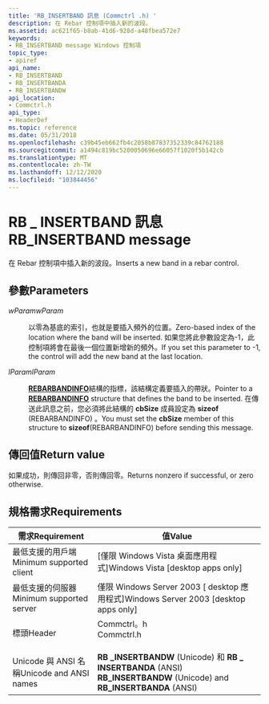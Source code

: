 ```yaml
---
title: 'RB_INSERTBAND 訊息 (Commctrl .h) '
description: 在 Rebar 控制項中插入新的波段。
ms.assetid: ac621f65-b8ab-41d6-928d-a48fbea572e7
keywords:
- RB_INSERTBAND message Windows 控制項
topic_type:
- apiref
api_name:
- RB_INSERTBAND
- RB_INSERTBANDA
- RB_INSERTBANDW
api_location:
- Commctrl.h
api_type:
- HeaderDef
ms.topic: reference
ms.date: 05/31/2018
ms.openlocfilehash: c39b45eb662fb4c2058b87837352339c84762188
ms.sourcegitcommit: a1494c819bc5200050696e66057f1020f5b142cb
ms.translationtype: MT
ms.contentlocale: zh-TW
ms.lasthandoff: 12/12/2020
ms.locfileid: "103844456"
---
```

# <a name="rb_insertband-message"></a><span data-ttu-id="e18ba-104">RB \_ INSERTBAND 訊息</span><span class="sxs-lookup"><span data-stu-id="e18ba-104">RB\_INSERTBAND message</span></span>

<span data-ttu-id="e18ba-105">在 Rebar 控制項中插入新的波段。</span><span class="sxs-lookup"><span data-stu-id="e18ba-105">Inserts a new band in a rebar control.</span></span>

## <a name="parameters"></a><span data-ttu-id="e18ba-106">參數</span><span class="sxs-lookup"><span data-stu-id="e18ba-106">Parameters</span></span>

<dl> <dt>

<span data-ttu-id="e18ba-107">*wParam*</span><span class="sxs-lookup"><span data-stu-id="e18ba-107">*wParam*</span></span> 
</dt> <dd>

<span data-ttu-id="e18ba-108">以零為基底的索引，也就是要插入頻外的位置。</span><span class="sxs-lookup"><span data-stu-id="e18ba-108">Zero-based index of the location where the band will be inserted.</span></span> <span data-ttu-id="e18ba-109">如果您將此參數設定為-1，此控制項將會在最後一個位置新增新的頻外。</span><span class="sxs-lookup"><span data-stu-id="e18ba-109">If you set this parameter to -1, the control will add the new band at the last location.</span></span>

</dd> <dt>

<span data-ttu-id="e18ba-110">*lParam*</span><span class="sxs-lookup"><span data-stu-id="e18ba-110">*lParam*</span></span> 
</dt> <dd>

<span data-ttu-id="e18ba-111">[**REBARBANDINFO**](/windows/win32/api/commctrl/ns-commctrl-rebarbandinfoa)結構的指標，該結構定義要插入的帶狀。</span><span class="sxs-lookup"><span data-stu-id="e18ba-111">Pointer to a [**REBARBANDINFO**](/windows/win32/api/commctrl/ns-commctrl-rebarbandinfoa) structure that defines the band to be inserted.</span></span> <span data-ttu-id="e18ba-112">在傳送此訊息之前，您必須將此結構的 **cbSize** 成員設定為 **sizeof** (REBARBANDINFO) 。</span><span class="sxs-lookup"><span data-stu-id="e18ba-112">You must set the **cbSize** member of this structure to **sizeof**(REBARBANDINFO) before sending this message.</span></span>

</dd> </dl>

## <a name="return-value"></a><span data-ttu-id="e18ba-113">傳回值</span><span class="sxs-lookup"><span data-stu-id="e18ba-113">Return value</span></span>

<span data-ttu-id="e18ba-114">如果成功，則傳回非零，否則傳回零。</span><span class="sxs-lookup"><span data-stu-id="e18ba-114">Returns nonzero if successful, or zero otherwise.</span></span>

## <a name="requirements"></a><span data-ttu-id="e18ba-115">規格需求</span><span class="sxs-lookup"><span data-stu-id="e18ba-115">Requirements</span></span>



| <span data-ttu-id="e18ba-116">需求</span><span class="sxs-lookup"><span data-stu-id="e18ba-116">Requirement</span></span> | <span data-ttu-id="e18ba-117">值</span><span class="sxs-lookup"><span data-stu-id="e18ba-117">Value</span></span> |
|-------------------------------------|---------------------------------------------------------------------------------------|
| <span data-ttu-id="e18ba-118">最低支援的用戶端</span><span class="sxs-lookup"><span data-stu-id="e18ba-118">Minimum supported client</span></span><br/> | <span data-ttu-id="e18ba-119">\[僅限 Windows Vista 桌面應用程式\]</span><span class="sxs-lookup"><span data-stu-id="e18ba-119">Windows Vista \[desktop apps only\]</span></span><br/>                                        |
| <span data-ttu-id="e18ba-120">最低支援的伺服器</span><span class="sxs-lookup"><span data-stu-id="e18ba-120">Minimum supported server</span></span><br/> | <span data-ttu-id="e18ba-121">僅限 Windows Server 2003 \[ desktop 應用程式\]</span><span class="sxs-lookup"><span data-stu-id="e18ba-121">Windows Server 2003 \[desktop apps only\]</span></span><br/>                                  |
| <span data-ttu-id="e18ba-122">標頭</span><span class="sxs-lookup"><span data-stu-id="e18ba-122">Header</span></span><br/>                   | <dl> <span data-ttu-id="e18ba-123"><dt>Commctrl。h</dt></span><span class="sxs-lookup"><span data-stu-id="e18ba-123"><dt>Commctrl.h</dt></span></span> </dl> |
| <span data-ttu-id="e18ba-124">Unicode 與 ANSI 名稱</span><span class="sxs-lookup"><span data-stu-id="e18ba-124">Unicode and ANSI names</span></span><br/>   | <span data-ttu-id="e18ba-125">**RB \_INSERTBANDW** (Unicode) 和 **RB \_ INSERTBANDA** (ANSI) </span><span class="sxs-lookup"><span data-stu-id="e18ba-125">**RB\_INSERTBANDW** (Unicode) and **RB\_INSERTBANDA** (ANSI)</span></span><br/>               |



 

 






